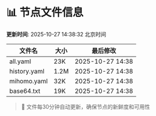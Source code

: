 # 📊 节点文件信息

**更新时间**: 2025-10-27 14:38:32 北京时间

| 文件名 | 大小 | 最后修改 |
|--------|------|----------|
| all.yaml | 23K | 2025-10-27 14:38 |
| history.yaml | 1.2M | 2025-10-27 14:38 |
| mihomo.yaml | 32K | 2025-10-27 14:38 |
| base64.txt | 19K | 2025-10-27 14:38 |

> 🔄 文件每30分钟自动更新，确保节点的新鲜度和可用性
